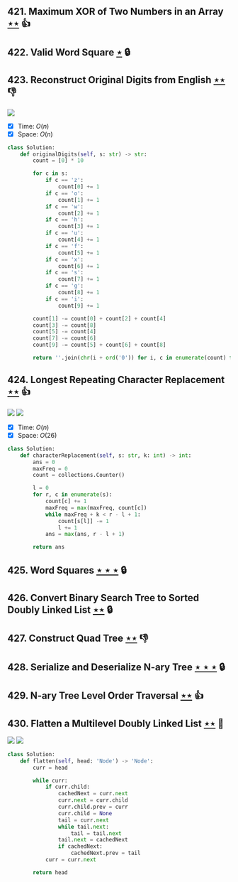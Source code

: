 ## 421. Maximum XOR of Two Numbers in an Array [$\star\star$](https://leetcode.com/problems/maximum-xor-of-two-numbers-in-an-array) :thumbsup:

## 422. Valid Word Square [$\star$](https://leetcode.com/problems/valid-word-square) 🔒

## 423. Reconstruct Original Digits from English [$\star\star$](https://leetcode.com/problems/reconstruct-original-digits-from-english) :thumbsdown:

![](https://img.shields.io/badge/-Math-434343.svg?style=flat-square)

- [x] Time: $O(n)$
- [x] Space: $O(n)$

```python
class Solution:
    def originalDigits(self, s: str) -> str:
        count = [0] * 10

        for c in s:
            if c == 'z':
                count[0] += 1
            if c == 'o':
                count[1] += 1
            if c == 'w':
                count[2] += 1
            if c == 'h':
                count[3] += 1
            if c == 'u':
                count[4] += 1
            if c == 'f':
                count[5] += 1
            if c == 'x':
                count[6] += 1
            if c == 's':
                count[7] += 1
            if c == 'g':
                count[8] += 1
            if c == 'i':
                count[9] += 1

        count[1] -= count[0] + count[2] + count[4]
        count[3] -= count[8]
        count[5] -= count[4]
        count[7] -= count[6]
        count[9] -= count[5] + count[6] + count[8]

        return ''.join(chr(i + ord('0')) for i, c in enumerate(count) for j in range(c))
```

## 424. Longest Repeating Character Replacement [$\star\star$](https://leetcode.com/problems/longest-repeating-character-replacement) :thumbsup:

![](https://img.shields.io/badge/-Sliding%20Window-1E88A8.svg?style=flat-square) ![](https://img.shields.io/badge/-Two%20Pointers-2EA9DF.svg?style=flat-square)

- [x] Time: $O(n)$
- [x] Space: $O(26)$

```python
class Solution:
    def characterReplacement(self, s: str, k: int) -> int:
        ans = 0
        maxFreq = 0
        count = collections.Counter()

        l = 0
        for r, c in enumerate(s):
            count[c] += 1
            maxFreq = max(maxFreq, count[c])
            while maxFreq + k < r - l + 1:
                count[s[l]] -= 1
                l += 1
            ans = max(ans, r - l + 1)

        return ans
```

## 425. Word Squares [$\star\star\star$](https://leetcode.com/problems/word-squares) 🔒

## 426. Convert Binary Search Tree to Sorted Doubly Linked List [$\star\star$](https://leetcode.com/problems/convert-binary-search-tree-to-sorted-doubly-linked-list) 🔒

## 427. Construct Quad Tree [$\star\star$](https://leetcode.com/problems/construct-quad-tree) :thumbsdown:

## 428. Serialize and Deserialize N-ary Tree [$\star\star\star$](https://leetcode.com/problems/serialize-and-deserialize-n-ary-tree) 🔒

## 429. N-ary Tree Level Order Traversal [$\star\star$](https://leetcode.com/problems/n-ary-tree-level-order-traversal) :thumbsup:

## 430. Flatten a Multilevel Doubly Linked List [$\star\star$](https://leetcode.com/problems/flatten-a-multilevel-doubly-linked-list) :muscle:

![](https://img.shields.io/badge/-Depth%20First%20Search-86C166.svg?style=flat-square) ![](https://img.shields.io/badge/-Linked%20List-90B44B.svg?style=flat-square)

```python
class Solution:
    def flatten(self, head: 'Node') -> 'Node':
        curr = head

        while curr:
            if curr.child:
                cachedNext = curr.next
                curr.next = curr.child
                curr.child.prev = curr
                curr.child = None
                tail = curr.next
                while tail.next:
                    tail = tail.next
                tail.next = cachedNext
                if cachedNext:
                    cachedNext.prev = tail
            curr = curr.next

        return head
```
